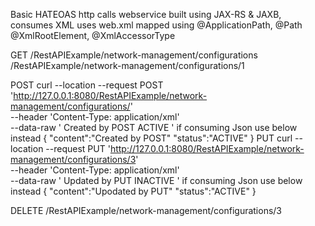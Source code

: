 Basic HATEOAS http calls webservice built using JAX-RS & JAXB, consumes XML uses web.xml
mapped using @ApplicationPath, @Path
             @XmlRootElement, @XmlAccessorType

GET
/RestAPIExample/network-management/configurations
/RestAPIExample/network-management/configurations/1

POST
curl --location --request POST 'http://127.0.0.1:8080/RestAPIExample/network-management/configurations/' \
--header 'Content-Type: application/xml' \
--data-raw '<?xml version="1.0" encoding="UTF-8" standalone="yes"?>
<configuration>
    <content>Created by POST</content>
    <status>ACTIVE</status>
</configuration>'
if consuming Json use below instead
{
    "content":"Created by POST"
    "status":"ACTIVE"
}
PUT
curl --location --request PUT 'http://127.0.0.1:8080/RestAPIExample/network-management/configurations/3' \
--header 'Content-Type: application/xml' \
--data-raw '<?xml version="1.0" encoding="UTF-8" standalone="yes"?>
<configuration>
    <content>Updated by PUT</content>
    <status>INACTIVE</status>
</configuration>'
if consuming Json use below instead
{
    "content":"Upodated by PUT"
    "status":"ACTIVE"
}

DELETE
/RestAPIExample/network-management/configurations/3
